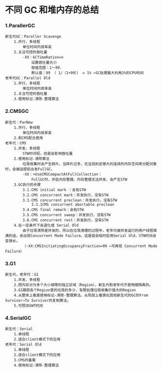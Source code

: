 # 不同 GC 和堆内存的总结
### 1.ParallerGC
    新生代GC：Paraller Scavenge
        1.并行，多线程
            单位时间内效率高
        2.关注可控的吞吐量
            -XX：GCTimeRation=n
                设置吞吐量大小
                取值范围：1～99.
                默认值：99 （ 1/（1+99）） = 1% ←GC处理最大利用1%的CPU时间
    老年代GC：Parallel Old
        1.并行，多线程
            单位时间内效率高
        2.关注可控的吞吐量
        3.使用标记-清除-整理算法
### 2.CMSGC
    新生代：ParNew
        1.并行，多线程
            单位时间内效率高
        2.和CMS配合使用
    老年代：CMS
        1.并发，多线程
            STW时间短，但是会影响吞吐量
        2.使用标记-清除算法
            垃圾收集时会产生碎片。当碎片过多，无法找到足够大的连续的内存空间来分配对象时，会被迫提前出发FullGC。
            -XX：+UseCMSCompactAtFullCollection：
                FullGC时，开启内存整理。内存整理无法并发，会产生STW
        3.GC执行的步骤
            3.1.CMS initial mark ：会有STW
            3.2.CMS concurrent mark：并发执行，没有STW
            3.3.CMS concurrent preclean：并发执行，没有STW
                3.3.1CMS concurrent abortable preclean
            3.4.CMS final remark：会有STW
            3.5.CMS concurrent sweep：并发执行，没有STW
            3.6.CMS concurrent rest：并发执行，没有STW
        4.在一定条件下会退化成 Serial Old
            由于垃圾清除是并发的，所以在垃圾清理的过程中，老年代被并发运行的用户线程填满的话，会出现Concurrent Mode Failure。这是就会临时启用Serial Old，STW时间会变很长。
            （-XX:CMSInitiatingOccupancyFraction=99 ←可再现 Concurrent Mode Failure）
### 3.G1
    新生代，老年代：G1
        1.并发，多线程
        2.把内存分为多个大小相等的独立区域（Region），新生代和老年代不是物理隔离的。
        3.G1跟踪各个Region里的垃圾的多少，有限处理垃圾收集价值大的Region
        4.从整体上看是使用标记-清除-整理算法。从局部上看类似其他新生代的GC的From Survivor→To Survivor的复制算法。
        5.可预测SWT时间
### 4.SerialGC
    新生代：Serial
        1.单线程
        2.适合client模式下的应用
    老年代：Serial Old
        1.单线程
        2.适合client模式下的应用
        3.CMS的备案
        4.使用标记-清除-整理算法


